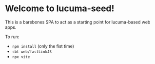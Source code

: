 # Welcome to lucuma-seed!

This is a barebones SPA to act as a starting point for lucuma-based web apps.

To run:

- `npm install` (only the fist time)
- `sbt web/fastLinkJS`
- `npx vite`
